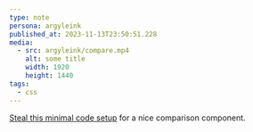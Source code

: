 ```yaml
---
type: note
persona: argyleink
published_at: 2023-11-13T23:50:51.228
media:
  - src: argyleink/compare.mp4
    alt: some title
    width: 1920
    height: 1440
tags: 
  - css
---
```


[Steal this minimal code setup](https://codepen.io/argyleink/pen/XWOaazZ) for a nice comparison component.